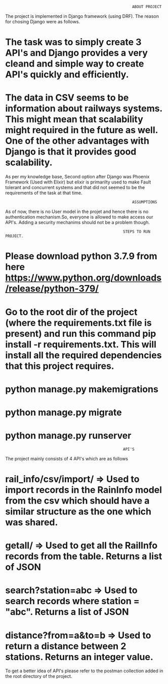                                                             ABOUT PROJECT

The project is implemented in Django framework (using DRF). The reason for chosing Django were as follows.

# The task was to simply create 3 API's and Django provides a very cleand and simple way to create API's quickly and efficiently.

# The data in CSV seems to be information about railways systems. This might mean that scalability might required in the future as well. One of the other advantages with Django is that it provides good scalability.

As per my knowledge base, Second option after Django was Phoenix Framework (Used with Elixir) but elixir is primarilty used to make Fault tolerant and concurrent systems and that did not seemed to be the requirements of the task at that time.

                                                            ASSUMPTIONS

As of now, there is no User model in the projet and hence there is no authentication mechanism.So, everyone is allowed to make access our API's. Adding a security mechanims should not be a problem though.

                                                        STEPS TO RUN PROJECT.

# Please download python 3.7.9 from here https://www.python.org/downloads/release/python-379/

# Go to the root dir of the project (where the requirements.txt file is present) and run this command pip install -r requirements.txt. This will install all the required dependencies that this project requires.

# python manage.py makemigrations

# python manage.py migrate

# python manage.py runserver

                                                        API'S

The project mainly consists of 4 API's which are as follows

# rail_info/csv/import/ => Used to import records in the RainInfo model from the csv which should have a similar structure as the one which was shared.

# getall/ => Used to get all the RailInfo records from the table. Returns a list of JSON

# search?station=abc => Used to search records where station = "abc". Returns a list of JSON

# distance?from=a&to=b => Used to return a distance between 2 stations. Returns an integer value.

To get a better idea of API's please refer to the postman collection added in the root directory of the project.
